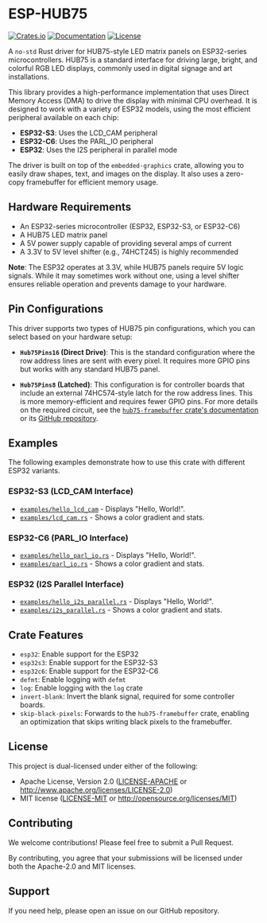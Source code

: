 # ESP-HUB75

[![Crates.io](https://img.shields.io/crates/v/esp-hub75.svg)](https://crates.io/crates/esp-hub75)
[![Documentation](https://docs.rs/esp-hub75/badge.svg)](https://docs.rs/esp-hub75)
[![License](https://img.shields.io/badge/license-MIT%2FApache--2.0-blue.svg)](README.md)

A `no-std` Rust driver for HUB75-style LED matrix panels on ESP32-series
microcontrollers. HUB75 is a standard interface for driving large, bright,
and colorful RGB LED displays, commonly used in digital signage and art
installations.

This library provides a high-performance implementation that uses Direct
Memory Access (DMA) to drive the display with minimal CPU overhead. It is
designed to work with a variety of ESP32 models, using the most efficient
peripheral available on each chip:

- **ESP32-S3**: Uses the LCD_CAM peripheral
- **ESP32-C6**: Uses the PARL_IO peripheral
- **ESP32**: Uses the I2S peripheral in parallel mode

The driver is built on top of the `embedded-graphics` crate, allowing you to
easily draw shapes, text, and images on the display. It also uses a zero-copy
framebuffer for efficient memory usage.

## Hardware Requirements

- An ESP32-series microcontroller (ESP32, ESP32-S3, or ESP32-C6)
- A HUB75 LED matrix panel
- A 5V power supply capable of providing several amps of current
- A 3.3V to 5V level shifter (e.g., 74HCT245) is highly recommended

**Note**: The ESP32 operates at 3.3V, while HUB75 panels require 5V logic
signals. While it may sometimes work without one, using a level shifter
ensures reliable operation and prevents damage to your hardware.

## Pin Configurations

This driver supports two types of HUB75 pin configurations, which you can
select based on your hardware setup:

- **`Hub75Pins16` (Direct Drive)**: This is the standard configuration where
  the row address lines are sent with every pixel. It requires more GPIO
  pins but works with any standard HUB75 panel.

- **`Hub75Pins8` (Latched)**: This configuration is for controller boards that
  include an external 74HC574-style latch for the row address lines. This is
  more memory-efficient and requires fewer GPIO pins. For more details on the
  required circuit, see the [`hub75-framebuffer` crate's documentation](https://crates.io/crates/hub75-framebuffer)
  or its [GitHub repository](https://github.com/liebman/hub75-framebuffer).

## Examples

The following examples demonstrate how to use this crate with different ESP32
variants.

### ESP32-S3 (LCD_CAM Interface)

- [`examples/hello_lcd_cam`](examples/hello_lcd_cam.rs) - Displays "Hello, World!".
- [`examples/lcd_cam.rs`](examples/lcd_cam.rs) - Shows a color gradient and stats.

### ESP32-C6 (PARL_IO Interface)

- [`examples/hello_parl_io.rs`](examples/hello_parl_io.rs) - Displays "Hello, World!".
- [`examples/parl_io.rs`](examples/parl_io.rs) - Shows a color gradient and stats.

### ESP32 (I2S Parallel Interface)

- [`examples/hello_i2s_parallel.rs`](examples/hello_i2s_parallel.rs) - Displays
  "Hello, World!".
- [`examples/i2s_parallel.rs`](examples/i2s_parallel.rs) - Shows a color gradient
  and stats.

## Crate Features

- `esp32`: Enable support for the ESP32
- `esp32s3`: Enable support for the ESP32-S3
- `esp32c6`: Enable support for the ESP32-C6
- `defmt`: Enable logging with `defmt`
- `log`: Enable logging with the `log` crate
- `invert-blank`: Invert the blank signal, required for some controller boards.
- `skip-black-pixels`: Forwards to the `hub75-framebuffer` crate, enabling an
  optimization that skips writing black pixels to the framebuffer.

## License

This project is dual-licensed under either of the following:

- Apache License, Version 2.0 ([LICENSE-APACHE](LICENSE-APACHE) or
  <http://www.apache.org/licenses/LICENSE-2.0>)
- MIT license ([LICENSE-MIT](LICENSE-MIT) or <http://opensource.org/licenses/MIT>)

## Contributing

We welcome contributions! Please feel free to submit a Pull Request.

By contributing, you agree that your submissions will be licensed under both
the Apache-2.0 and MIT licenses.

## Support

If you need help, please open an issue on our GitHub repository.
